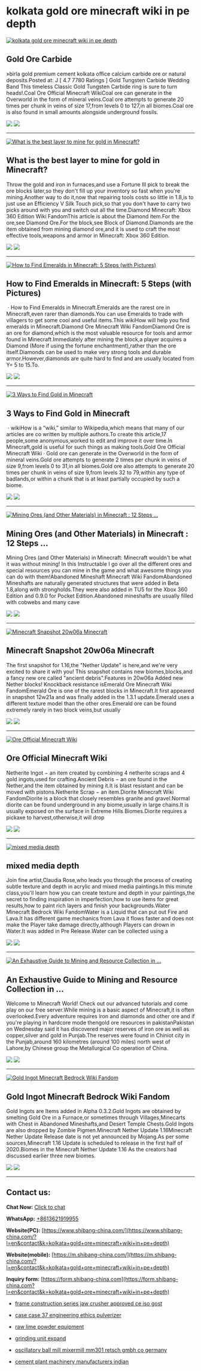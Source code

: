 # kolkata gold ore minecraft wiki in pe depth

<a href="https://swt.shibang-china.com/?l=en&img&k=kolkata+gold+ore+minecraft+wiki+in+pe+depth" target="_blank">![kolkata gold ore minecraft wiki in pe depth](http://static.shibang-china.com/all-800x300/187.jpg)</a>

## Gold Ore Carbide
&#187;birla gold premium cement kolkata office calcium carbide ore or natural deposits.Posted at: J [ 4.7 7780 Ratings ] Gold Tungsten Carbide Wedding Band This timeless Classic Gold Tungsten Carbide ring is sure to turn heads!.Coal Ore Official Minecraft WikiCoal ore can generate in the Overworld in the form of mineral veins.Coal ore attempts to generate 20 times per chunk in veins of size 17,from levels 0 to 127,in all biomes.Coal ore is also found in small amounts alongside underground fossils.


<a href="https://whatsapp.shibangsoft.com/WhatsApp.php" target="_blank" title="WhatsApp">![](http://static.shibang-china.com/icon/whatsapp.png)</a> <a href="https://swt.shibang-china.com/?l=en&icon&k=kolkata+gold+ore+minecraft+wiki+in+pe+depth" target="_blank">![](http://static.shibang-china.com/icon/chat-en.png)</a>

---

<a href="https://swt.shibang-china.com/?l=en&img&k=kolkata+gold+ore+minecraft+wiki+in+pe+depth" target="_blank">![What is the best layer to mine for gold in Minecraft?](http://static.shibang-china.com/all-800x300/325.jpg)</a>

## What is the best layer to mine for gold in Minecraft?
Throw the gold and iron in furnaces,and use a Fortune III pick to break the ore blocks later,so they don't fill up your inventory so fast when you're mining.Another way to do it,now that repairing tools costs so little in 1.8,is to just use an Efficiency V Silk Touch pick,so that you don't have to carry two picks around with you and switch out all the time.Diamond Minecraft: Xbox 360 Edition Wiki FandomThis article is about the Diamond item.For the ore,see Diamond Ore.For the block,see Block of Diamond.Diamonds are the item obtained from mining diamond ore,and it is used to craft the most effective tools,weapons and armor in Minecraft: Xbox 360 Edition.


<a href="https://whatsapp.shibangsoft.com/WhatsApp.php" target="_blank" title="WhatsApp">![](http://static.shibang-china.com/icon/whatsapp.png)</a> <a href="https://swt.shibang-china.com/?l=en&icon&k=kolkata+gold+ore+minecraft+wiki+in+pe+depth" target="_blank">![](http://static.shibang-china.com/icon/chat-en.png)</a>

---

<a href="https://swt.shibang-china.com/?l=en&img&k=kolkata+gold+ore+minecraft+wiki+in+pe+depth" target="_blank">![How to Find Emeralds in Minecraft: 5 Steps (with Pictures)](http://static.shibang-china.com/all-800x300/1218.jpg)</a>

## How to Find Emeralds in Minecraft: 5 Steps (with Pictures)
&nbsp;&#0183;&#32;How to Find Emeralds in Minecraft.Emeralds are the rarest ore in Minecraft,even rarer than diamonds.You can use Emeralds to trade with villagers to get some cool and useful items.This wikiHow will help you find emeralds in Minecraft.Diamond Ore Minecraft Wiki FandomDiamond Ore is an ore for diamond,which is the most valuable resource for tools and armor found in Minecraft.Immediately after mining the block,a player acquires a Diamond (More if using the fortune enchantment),rather than the ore itself.Diamonds can be used to make very strong tools and durable armor.However,diamonds are quite hard to find and are usually located from Y= 5 to 15.To.


<a href="https://whatsapp.shibangsoft.com/WhatsApp.php" target="_blank" title="WhatsApp">![](http://static.shibang-china.com/icon/whatsapp.png)</a> <a href="https://swt.shibang-china.com/?l=en&icon&k=kolkata+gold+ore+minecraft+wiki+in+pe+depth" target="_blank">![](http://static.shibang-china.com/icon/chat-en.png)</a>

---

<a href="https://swt.shibang-china.com/?l=en&img&k=kolkata+gold+ore+minecraft+wiki+in+pe+depth" target="_blank">![3 Ways to Find Gold in Minecraft](http://static.shibang-china.com/all-800x300/422.jpg)</a>

## 3 Ways to Find Gold in Minecraft
&nbsp;&#0183;&#32;wikiHow is a “wiki,” similar to Wikipedia,which means that many of our articles are co written by multiple authors.To create this article,17 people,some anonymous,worked to edit and improve it over time.In Minecraft,gold is useful for such things as making tools.Gold Ore Official Minecraft Wiki&nbsp;&#0183;&#32;Gold ore can generate in the Overworld in the form of mineral veins.Gold ore attempts to generate 2 times per chunk in veins of size 9,from levels 0 to 31,in all biomes.Gold ore also attempts to generate 20 times per chunk in veins of size 9,from levels 32 to 79,within any type of badlands,or within a chunk that is at least partially occupied by such a biome.


<a href="https://whatsapp.shibangsoft.com/WhatsApp.php" target="_blank" title="WhatsApp">![](http://static.shibang-china.com/icon/whatsapp.png)</a> <a href="https://swt.shibang-china.com/?l=en&icon&k=kolkata+gold+ore+minecraft+wiki+in+pe+depth" target="_blank">![](http://static.shibang-china.com/icon/chat-en.png)</a>

---

<a href="https://swt.shibang-china.com/?l=en&img&k=kolkata+gold+ore+minecraft+wiki+in+pe+depth" target="_blank">![Mining Ores (and Other Materials) in Minecraft : 12 Steps …](http://static.shibang-china.com/all-800x300/430.jpg)</a>

## Mining Ores (and Other Materials) in Minecraft : 12 Steps …
Mining Ores (and Other Materials) in Minecraft: Minecraft wouldn't be what it was without mining! In this Instructable I go over all the different ores and special resources you can mine in the game and what awesome things you can do with them!Abandoned Mineshaft Minecraft Wiki FandomAbandoned Mineshafts are naturally generated structures that were added in Beta 1.8,along with strongholds.They were also added in TU5 for the Xbox 360 Edition and 0.9.0 for Pocket Edition.Abandoned mineshafts are usually filled with cobwebs and many cave


<a href="https://whatsapp.shibangsoft.com/WhatsApp.php" target="_blank" title="WhatsApp">![](http://static.shibang-china.com/icon/whatsapp.png)</a> <a href="https://swt.shibang-china.com/?l=en&icon&k=kolkata+gold+ore+minecraft+wiki+in+pe+depth" target="_blank">![](http://static.shibang-china.com/icon/chat-en.png)</a>

---

<a href="https://swt.shibang-china.com/?l=en&img&k=kolkata+gold+ore+minecraft+wiki+in+pe+depth" target="_blank">![Minecraft Snapshot 20w06a Minecraft](http://static.shibang-china.com/all-800x300/701.jpg)</a>

## Minecraft Snapshot 20w06a Minecraft
The first snapshot for 1.16,the &quot;Nether Update&quot; is here,and we're very excited to share it with you! This snapshot contains new biomes,blocks,and a fancy new ore called &quot;ancient debris&quot;.Features in 20w06a Added new Nether blocks! Knockback resistance isEmerald Ore Minecraft Wiki FandomEmerald Ore is one of the rarest blocks in Minecraft.It first appeared in snapshot 12w21a and was finally added in the 1.3.1 update.Emerald uses a different texture model than the other ores.Emerald ore can be found extremely rarely in two block veins,but usually


<a href="https://whatsapp.shibangsoft.com/WhatsApp.php" target="_blank" title="WhatsApp">![](http://static.shibang-china.com/icon/whatsapp.png)</a> <a href="https://swt.shibang-china.com/?l=en&icon&k=kolkata+gold+ore+minecraft+wiki+in+pe+depth" target="_blank">![](http://static.shibang-china.com/icon/chat-en.png)</a>

---

<a href="https://swt.shibang-china.com/?l=en&img&k=kolkata+gold+ore+minecraft+wiki+in+pe+depth" target="_blank">![Ore Official Minecraft Wiki](http://static.shibang-china.com/all-800x300/264.jpg)</a>

## Ore Official Minecraft Wiki
Netherite Ingot − an item created by combining 4 netherite scraps and 4 gold ingots,used for crafting.Ancient Debris − an ore found in the Nether,and the item obtained by mining it.It is blast resistant and can be moved with pistons.Netherite Scrap − an item.Diorite Minecraft Wiki FandomDiorite is a block that closely resembles granite and gravel.Normal diorite can be found underground in any biome,usually in large chains.It is usually exposed on the surface in Extreme Hills Biomes.Diorite requires a pickaxe to harvest,otherwise,it will drop


<a href="https://whatsapp.shibangsoft.com/WhatsApp.php" target="_blank" title="WhatsApp">![](http://static.shibang-china.com/icon/whatsapp.png)</a> <a href="https://swt.shibang-china.com/?l=en&icon&k=kolkata+gold+ore+minecraft+wiki+in+pe+depth" target="_blank">![](http://static.shibang-china.com/icon/chat-en.png)</a>

---

<a href="https://swt.shibang-china.com/?l=en&img&k=kolkata+gold+ore+minecraft+wiki+in+pe+depth" target="_blank">![mixed media depth](http://static.shibang-china.com/all-800x300/393.jpg)</a>

## mixed media depth
Join fine artist,Claudia Rose,who leads you through the process of creating subtle texture and depth in acrylic and mixed media paintings.In this minute class,you'll learn how you can create texture and depth in your paintings,the secret to finding inspiration in imperfection,how to use items for great results,how to paint rich layers and finish your backgrounds.Water Minecraft Bedrock Wiki FandomWater is a Liquid that can put out Fire and Lava.It has different game mechanics from Lava it flows faster and does not make the Player take damage directly,although Players can drown in Water.It was added in Pre Release.Water can be collected using a


<a href="https://whatsapp.shibangsoft.com/WhatsApp.php" target="_blank" title="WhatsApp">![](http://static.shibang-china.com/icon/whatsapp.png)</a> <a href="https://swt.shibang-china.com/?l=en&icon&k=kolkata+gold+ore+minecraft+wiki+in+pe+depth" target="_blank">![](http://static.shibang-china.com/icon/chat-en.png)</a>

---

<a href="https://swt.shibang-china.com/?l=en&img&k=kolkata+gold+ore+minecraft+wiki+in+pe+depth" target="_blank">![An Exhaustive Guide to Mining and Resource Collection in …](http://static.shibang-china.com/all-800x300/1085.jpg)</a>

## An Exhaustive Guide to Mining and Resource Collection in …
Welcome to Minecraft World! Check out our advanced tutorials and come play on our free server.While mining is a basic aspect of Minecraft,it is often overlooked.Every adventure requires iron and diamonds and other ore and if you're playing in hardcore mode thengold ore resources in pakistanPakistan on Wednesday said it has discovered major reserves of iron ore as well as copper,silver and gold in Punjab.The reserves were found in Chiniot city in the Punjab,around 160 kilometres (around 100 miles) north west of Lahore,by Chinese group the Metallurgical Co operation of China.


<a href="https://whatsapp.shibangsoft.com/WhatsApp.php" target="_blank" title="WhatsApp">![](http://static.shibang-china.com/icon/whatsapp.png)</a> <a href="https://swt.shibang-china.com/?l=en&icon&k=kolkata+gold+ore+minecraft+wiki+in+pe+depth" target="_blank">![](http://static.shibang-china.com/icon/chat-en.png)</a>

---

<a href="https://swt.shibang-china.com/?l=en&img&k=kolkata+gold+ore+minecraft+wiki+in+pe+depth" target="_blank">![Gold Ingot Minecraft Bedrock Wiki Fandom](http://static.shibang-china.com/all-800x300/679.jpg)</a>

## Gold Ingot Minecraft Bedrock Wiki Fandom
Gold Ingots are Items added in Alpha 0.3.2.Gold Ingots are obtained by smelting Gold Ore in a Furnace,or sometimes through Villages,Minecarts with Chest in Abandoned Mineshafts,and Desert Temple Chests.Gold Ingots are also dropped by Zombie Pigmen.Minecraft Nether Update 1.16Minecraft Nether Update Release date is not yet announced by Mojang.As per some sources,Minecraft 1.16 Update is scheduled to release in the first half of 2020.Biomes in the Minecraft Nether Update 1.16 As the creators had discussed earlier three new biomes.


<a href="https://whatsapp.shibangsoft.com/WhatsApp.php" target="_blank" title="WhatsApp">![](http://static.shibang-china.com/icon/whatsapp.png)</a> <a href="https://swt.shibang-china.com/?l=en&icon&k=kolkata+gold+ore+minecraft+wiki+in+pe+depth" target="_blank">![](http://static.shibang-china.com/icon/chat-en.png)</a>

---
## Contact us:

**Chat Now:** [Click to chat](https://swt.shibang-china.com?l=en&contact&k=kolkata+gold+ore+minecraft+wiki+in+pe+depth)

**WhatsApp:**  [+8613621919955](https://whatsapp.shibangsoft.com/WhatsApp.php)

**Website(PC):** [https://www.shibang-china.com/](https://www.shibang-china.com/?l=en&contact&k=kolkata+gold+ore+minecraft+wiki+in+pe+depth)

**Website(mobile):** [https://m.shibang-china.com/](https://m.shibang-china.com/?l=en&contact&k=kolkata+gold+ore+minecraft+wiki+in+pe+depth)

**Inquiry form:** [https://form.shibang-china.com](https://form.shibang-china.com?l=en&contact&k=kolkata+gold+ore+minecraft+wiki+in+pe+depth)

* [frame construction series jaw crusher approved ce iso gost](../160/frame%20construction%20series%20jaw%20crusher%20approved%20ce%20iso%20gost.md)

* [case case 37 engineering ethics pulverizer](../153/case%20case%2037%20engineering%20ethics%20pulverizer.md)

* [raw lime powder equipment](../154/raw%20lime%20powder%20equipment.md)

* [grinding unit expand](../154/grinding%20unit%20expand.md)

* [oscillatory ball mill mixermill mm301 retsch gmbh co germany](../153/oscillatory%20ball%20mill%20mixermill%20mm301%20retsch%20gmbh%20co%20germany.md)

* [cement plant machinery manufacturers indian](../158/cement%20plant%20machinery%20manufacturers%20indian.md)